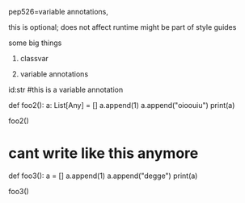 pep526=variable annotations,


this is optional; does not affect runtime
might be part of style guides

some big things

1. classvar

2. variable annotations

id:str #this is a variable annotation

def foo2():
a: List[Any] = []
a.append(1)
a.append("oioouiu")
print(a)

foo2()

# cant write like this anymore

def foo3():
a = []
a.append(1)
a.append("degge")
print(a)

foo3()
